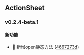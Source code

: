 ## ActionSheet

### v0.2.4-beta.1

#### 新功能
* 🚀 新增open静态方法 ([4667273d](https://atta-gitlab.xtrfr.cn/atta-team/fe/fe-arch/components/xtd-rn/commit/4667273dec4f06029cc07afed98617a8aa582320))
